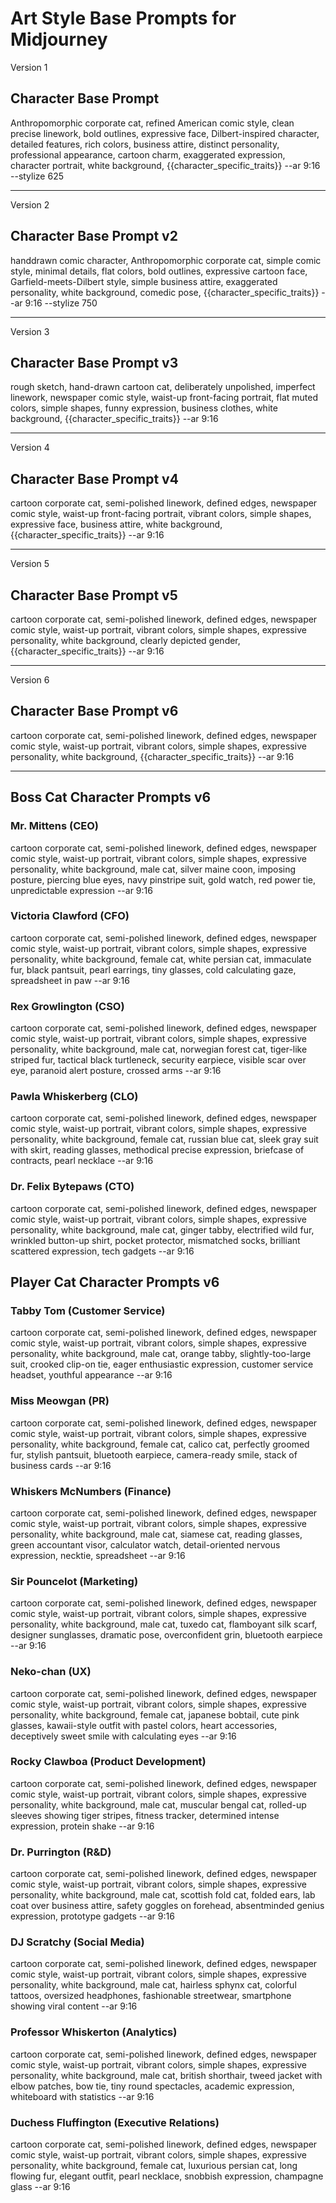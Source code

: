 # Art Style Base Prompts for Midjourney

Version 1

## Character Base Prompt
Anthropomorphic corporate cat, refined American comic style, clean precise linework, bold outlines, expressive face, Dilbert-inspired character, detailed features, rich colors, business attire, distinct personality, professional appearance, cartoon charm, exaggerated expression, character portrait, white background, {{character_specific_traits}} --ar 9:16 --stylize 625

---

Version 2

## Character Base Prompt v2
handdrawn comic character, Anthropomorphic corporate cat, simple comic style, minimal details, flat colors, bold outlines, expressive cartoon face, Garfield-meets-Dilbert style, simple business attire, exaggerated personality, white background, comedic pose, {{character_specific_traits}} --ar 9:16 --stylize 750

---

Version 3

## Character Base Prompt v3
rough sketch, hand-drawn cartoon cat, deliberately unpolished, imperfect linework, newspaper comic style, waist-up front-facing portrait, flat muted colors, simple shapes, funny expression, business clothes, white background, {{character_specific_traits}} --ar 9:16

---

Version 4

## Character Base Prompt v4
cartoon corporate cat, semi-polished linework, defined edges, newspaper comic style, waist-up front-facing portrait, vibrant colors, simple shapes, expressive face, business attire, white background, {{character_specific_traits}} --ar 9:16

---

Version 5

## Character Base Prompt v5
cartoon corporate cat, semi-polished linework, defined edges, newspaper comic style, waist-up portrait, vibrant colors, simple shapes, expressive personality, white background, clearly depicted gender, {{character_specific_traits}} --ar 9:16

---

Version 6

## Character Base Prompt v6
cartoon corporate cat, semi-polished linework, defined edges, newspaper comic style, waist-up portrait, vibrant colors, simple shapes, expressive personality, white background, {{character_specific_traits}} --ar 9:16

---

## Boss Cat Character Prompts v6

### Mr. Mittens (CEO)
cartoon corporate cat, semi-polished linework, defined edges, newspaper comic style, waist-up portrait, vibrant colors, simple shapes, expressive personality, white background, male cat, silver maine coon, imposing posture, piercing blue eyes, navy pinstripe suit, gold watch, red power tie, unpredictable expression --ar 9:16

### Victoria Clawford (CFO)
cartoon corporate cat, semi-polished linework, defined edges, newspaper comic style, waist-up portrait, vibrant colors, simple shapes, expressive personality, white background, female cat, white persian cat, immaculate fur, black pantsuit, pearl earrings, tiny glasses, cold calculating gaze, spreadsheet in paw --ar 9:16

### Rex Growlington (CSO)
cartoon corporate cat, semi-polished linework, defined edges, newspaper comic style, waist-up portrait, vibrant colors, simple shapes, expressive personality, white background, male cat, norwegian forest cat, tiger-like striped fur, tactical black turtleneck, security earpiece, visible scar over eye, paranoid alert posture, crossed arms --ar 9:16

### Pawla Whiskerberg (CLO)
cartoon corporate cat, semi-polished linework, defined edges, newspaper comic style, waist-up portrait, vibrant colors, simple shapes, expressive personality, white background, female cat, russian blue cat, sleek gray suit with skirt, reading glasses, methodical precise expression, briefcase of contracts, pearl necklace --ar 9:16

### Dr. Felix Bytepaws (CTO)
cartoon corporate cat, semi-polished linework, defined edges, newspaper comic style, waist-up portrait, vibrant colors, simple shapes, expressive personality, white background, male cat, ginger tabby, electrified wild fur, wrinkled button-up shirt, pocket protector, mismatched socks, brilliant scattered expression, tech gadgets --ar 9:16

## Player Cat Character Prompts v6

### Tabby Tom (Customer Service)
cartoon corporate cat, semi-polished linework, defined edges, newspaper comic style, waist-up portrait, vibrant colors, simple shapes, expressive personality, white background, male cat, orange tabby, slightly-too-large suit, crooked clip-on tie, eager enthusiastic expression, customer service headset, youthful appearance --ar 9:16

### Miss Meowgan (PR)
cartoon corporate cat, semi-polished linework, defined edges, newspaper comic style, waist-up portrait, vibrant colors, simple shapes, expressive personality, white background, female cat, calico cat, perfectly groomed fur, stylish pantsuit, bluetooth earpiece, camera-ready smile, stack of business cards --ar 9:16

### Whiskers McNumbers (Finance)
cartoon corporate cat, semi-polished linework, defined edges, newspaper comic style, waist-up portrait, vibrant colors, simple shapes, expressive personality, white background, male cat, siamese cat, reading glasses, green accountant visor, calculator watch, detail-oriented nervous expression, necktie, spreadsheet --ar 9:16

### Sir Pouncelot (Marketing)
cartoon corporate cat, semi-polished linework, defined edges, newspaper comic style, waist-up portrait, vibrant colors, simple shapes, expressive personality, white background, male cat, tuxedo cat, flamboyant silk scarf, designer sunglasses, dramatic pose, overconfident grin, bluetooth earpiece --ar 9:16

### Neko-chan (UX)
cartoon corporate cat, semi-polished linework, defined edges, newspaper comic style, waist-up portrait, vibrant colors, simple shapes, expressive personality, white background, female cat, japanese bobtail, cute pink glasses, kawaii-style outfit with pastel colors, heart accessories, deceptively sweet smile with calculating eyes --ar 9:16

### Rocky Clawboa (Product Development)
cartoon corporate cat, semi-polished linework, defined edges, newspaper comic style, waist-up portrait, vibrant colors, simple shapes, expressive personality, white background, male cat, muscular bengal cat, rolled-up sleeves showing tiger stripes, fitness tracker, determined intense expression, protein shake --ar 9:16

### Dr. Purrington (R&D)
cartoon corporate cat, semi-polished linework, defined edges, newspaper comic style, waist-up portrait, vibrant colors, simple shapes, expressive personality, white background, male cat, scottish fold cat, folded ears, lab coat over business attire, safety goggles on forehead, absentminded genius expression, prototype gadgets --ar 9:16

### DJ Scratchy (Social Media)
cartoon corporate cat, semi-polished linework, defined edges, newspaper comic style, waist-up portrait, vibrant colors, simple shapes, expressive personality, white background, male cat, hairless sphynx cat, colorful tattoos, oversized headphones, fashionable streetwear, smartphone showing viral content --ar 9:16

### Professor Whiskerton (Analytics)
cartoon corporate cat, semi-polished linework, defined edges, newspaper comic style, waist-up portrait, vibrant colors, simple shapes, expressive personality, white background, male cat, british shorthair, tweed jacket with elbow patches, bow tie, tiny round spectacles, academic expression, whiteboard with statistics --ar 9:16

### Duchess Fluffington (Executive Relations)
cartoon corporate cat, semi-polished linework, defined edges, newspaper comic style, waist-up portrait, vibrant colors, simple shapes, expressive personality, white background, female cat, luxurious persian cat, long flowing fur, elegant outfit, pearl necklace, snobbish expression, champagne glass --ar 9:16


